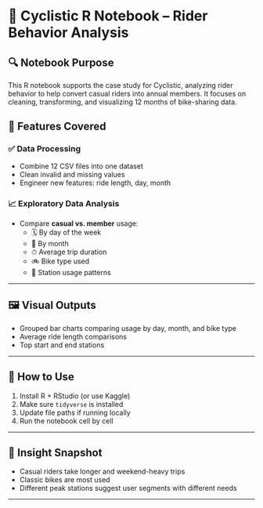 # 📓 Cyclistic R Notebook – Rider Behavior Analysis

## 🔍 Notebook Purpose
This R notebook supports the case study for Cyclistic, analyzing rider behavior to help convert casual riders into annual members. It focuses on cleaning, transforming, and visualizing 12 months of bike-sharing data.

## 🧰 Features Covered
### ✅ Data Processing
- Combine 12 CSV files into one dataset
- Clean invalid and missing values
- Engineer new features: ride length, day, month

### 📈 Exploratory Data Analysis
- Compare **casual vs. member** usage:
  - 🗓 By day of the week
  - 📅 By month
  - ⏱ Average trip duration
  - 🚲 Bike type used
  - 📍 Station usage patterns

---

## 🖼 Visual Outputs
- Grouped bar charts comparing usage by day, month, and bike type
- Average ride length comparisons
- Top start and end stations

---

## 🚀 How to Use
1. Install R + RStudio (or use Kaggle)
2. Make sure `tidyverse` is installed
3. Update file paths if running locally
4. Run the notebook cell by cell

---

## 🧠 Insight Snapshot
- Casual riders take longer and weekend-heavy trips
- Classic bikes are most used
- Different peak stations suggest user segments with different needs

---
